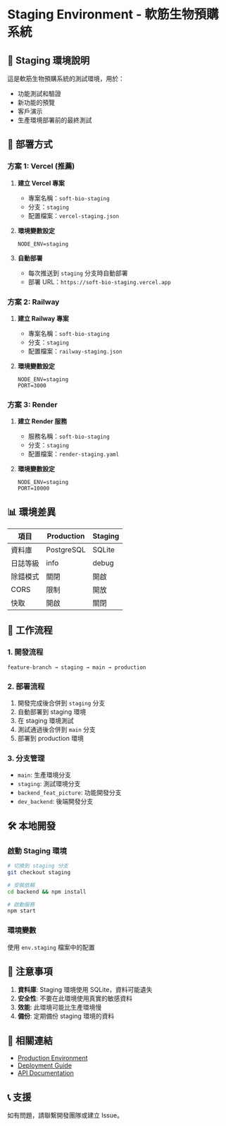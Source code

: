 # Staging Environment - 軟筋生物預購系統

## 🌿 Staging 環境說明

這是軟筋生物預購系統的測試環境，用於：
- 功能測試和驗證
- 新功能的預覽
- 客戶演示
- 生產環境部署前的最終測試

## 🚀 部署方式

### 方案 1: Vercel (推薦)

1. **建立 Vercel 專案**
   - 專案名稱：`soft-bio-staging`
   - 分支：`staging`
   - 配置檔案：`vercel-staging.json`

2. **環境變數設定**
   ```
   NODE_ENV=staging
   ```

3. **自動部署**
   - 每次推送到 `staging` 分支時自動部署
   - 部署 URL：`https://soft-bio-staging.vercel.app`

### 方案 2: Railway

1. **建立 Railway 專案**
   - 專案名稱：`soft-bio-staging`
   - 分支：`staging`
   - 配置檔案：`railway-staging.json`

2. **環境變數設定**
   ```
   NODE_ENV=staging
   PORT=3000
   ```

### 方案 3: Render

1. **建立 Render 服務**
   - 服務名稱：`soft-bio-staging`
   - 分支：`staging`
   - 配置檔案：`render-staging.yaml`

2. **環境變數設定**
   ```
   NODE_ENV=staging
   PORT=10000
   ```

## 📊 環境差異

| 項目 | Production | Staging |
|------|------------|---------|
| 資料庫 | PostgreSQL | SQLite |
| 日誌等級 | info | debug |
| 除錯模式 | 關閉 | 開啟 |
| CORS | 限制 | 開放 |
| 快取 | 開啟 | 關閉 |

## 🔄 工作流程

### 1. 開發流程
```
feature-branch → staging → main → production
```

### 2. 部署流程
1. 開發完成後合併到 `staging` 分支
2. 自動部署到 staging 環境
3. 在 staging 環境測試
4. 測試通過後合併到 `main` 分支
5. 部署到 production 環境

### 3. 分支管理
- `main`: 生產環境分支
- `staging`: 測試環境分支
- `backend_feat_picture`: 功能開發分支
- `dev_backend`: 後端開發分支

## 🛠️ 本地開發

### 啟動 Staging 環境
```bash
# 切換到 staging 分支
git checkout staging

# 安裝依賴
cd backend && npm install

# 啟動服務
npm start
```

### 環境變數
使用 `env.staging` 檔案中的配置

## 📝 注意事項

1. **資料庫**: Staging 環境使用 SQLite，資料可能遺失
2. **安全性**: 不要在此環境使用真實的敏感資料
3. **效能**: 此環境可能比生產環境慢
4. **備份**: 定期備份 staging 環境的資料

## 🔗 相關連結

- [Production Environment](../README.md)
- [Deployment Guide](../DEPLOYMENT.md)
- [API Documentation](../backend/README.md)

## 📞 支援

如有問題，請聯繫開發團隊或建立 Issue。
